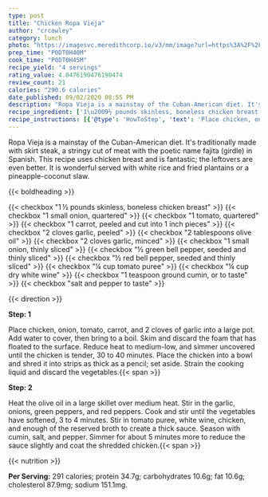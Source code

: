 ```yaml
---
type: post
title: "Chicken Ropa Vieja"
author: "crcowley"
category: lunch
photo: "https://imagesvc.meredithcorp.io/v3/mm/image?url=https%3A%2F%2Fimages.media-allrecipes.com%2Fuserphotos%2F904644.jpg"
prep_time: "P0DT0H40M"
cook_time: "P0DT0H45M"
recipe_yield: "4 servings"
rating_value: 4.0476190476190474
review_count: 21
calories: "290.6 calories"
date_published: 09/02/2020 08:55 PM
description: "Ropa Vieja is a mainstay of the Cuban-American diet. It's traditionally made with skirt steak, a stringy cut of meat with the poetic name fajita (girdle) in Spanish. This recipe uses chicken breast and is fantastic; the leftovers are even better. It is wonderful served with white rice and fried plantains or a pineapple-coconut slaw."
recipe_ingredient: ['1\u2009½ pounds skinless, boneless chicken breast', '1 small onion, quartered', '1 tomato, quartered', '1 carrot, peeled and cut into 1 inch pieces', '2 cloves garlic, peeled', '2 tablespoons olive oil', '2 cloves garlic, minced', '1 small onion, thinly sliced', '½ green bell pepper, seeded and thinly sliced', '½ red bell pepper, seeded and thinly sliced', '¼ cup tomato puree', '¼ cup dry white wine', '1 teaspoon ground cumin, or to taste', 'salt and pepper to taste']
recipe_instructions: [{'@type': 'HowToStep', 'text': 'Place chicken, onion, tomato, carrot, and 2 cloves of garlic into a large pot. Add water to cover, then bring to a boil. Skim and discard the foam that has floated to the surface. Reduce heat to medium-low, and simmer uncovered until the chicken is tender, 30 to 40 minutes. Place the chicken into a bowl and shred it into strips as thick as a pencil; set aside. Strain the cooking liquid and discard the vegetables.\n'}, {'@type': 'HowToStep', 'text': 'Heat the olive oil in a large skillet over medium heat. Stir in the garlic, onions, green peppers, and red peppers. Cook and stir until the vegetables have softened, 3 to 4 minutes. Stir in tomato puree, white wine, chicken, and enough of the reserved broth to create a thick sauce. Season with cumin, salt, and pepper. Simmer for about 5 minutes more to reduce the sauce slightly and coat the shredded chicken.\n'}]
---
```


Ropa Vieja is a mainstay of the Cuban-American diet. It's traditionally made with skirt steak, a stringy cut of meat with the poetic name fajita (girdle) in Spanish. This recipe uses chicken breast and is fantastic; the leftovers are even better. It is wonderful served with white rice and fried plantains or a pineapple-coconut slaw. 

{{< boldheading >}}

{{< checkbox "1 ½ pounds skinless, boneless chicken breast" >}}
{{< checkbox "1 small onion, quartered" >}}
{{< checkbox "1  tomato, quartered" >}}
{{< checkbox "1  carrot, peeled and cut into 1 inch pieces" >}}
{{< checkbox "2 cloves garlic, peeled" >}}
{{< checkbox "2 tablespoons olive oil" >}}
{{< checkbox "2 cloves garlic, minced" >}}
{{< checkbox "1 small onion, thinly sliced" >}}
{{< checkbox "½  green bell pepper, seeded and thinly sliced" >}}
{{< checkbox "½  red bell pepper, seeded and thinly sliced" >}}
{{< checkbox "¼ cup tomato puree" >}}
{{< checkbox "¼ cup dry white wine" >}}
{{< checkbox "1 teaspoon ground cumin, or to taste" >}}
{{< checkbox "salt and pepper to taste" >}}


{{< direction >}}

**Step: 1**

Place chicken, onion, tomato, carrot, and 2 cloves of garlic into a large pot. Add water to cover, then bring to a boil. Skim and discard the foam that has floated to the surface. Reduce heat to medium-low, and simmer uncovered until the chicken is tender, 30 to 40 minutes. Place the chicken into a bowl and shred it into strips as thick as a pencil; set aside. Strain the cooking liquid and discard the vegetables.{{< span >}}

**Step: 2**

Heat the olive oil in a large skillet over medium heat. Stir in the garlic, onions, green peppers, and red peppers. Cook and stir until the vegetables have softened, 3 to 4 minutes. Stir in tomato puree, white wine, chicken, and enough of the reserved broth to create a thick sauce. Season with cumin, salt, and pepper. Simmer for about 5 minutes more to reduce the sauce slightly and coat the shredded chicken.{{< span >}}

{{< nutrition >}}

**Per Serving:** 291 calories; protein 34.7g; carbohydrates 10.6g; fat 10.6g; cholesterol 87.9mg; sodium 151.1mg.